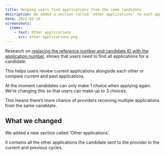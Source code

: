 ```yaml
---
title: Helping users find applications from the same candidate
description: We added a section called ‘other applications’ to each application.
date: 2022-02-10
screenshots:
  items:
    - text: Other applications
      src: other-applications.png
---
```


Research on [replacing the reference number and candidate ID with the application number](#), shows that users need to find all applications for a candidate.

This helps users review current applications alongside each other or compare current and past applications.

At the moment candidates can only make 1 choice when applying again. We’re changing this so that users can make up to 3 choices.

This means there’s more chance of providers receiving multiple applications from the same candidate.

## What we changed

We added a new section called ‘Other applications’.

It contains all the other applications the candidate sent to the provider in the current and previous cycles.


